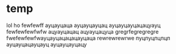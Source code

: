 # temp
lol
ho
fewfewff
ауцауцаца
ауцауцауцац
ауцауцауцацацуауц
fewfewfewfwfw
ацуауцацац
ацуауцацуца
gregrfegregregre
fwefewfewfwауцауцацацацауцаца
rewrewrewrwe
пуцпуцпцпцп
ауцауцацауцауц
ауцауцауцацу

